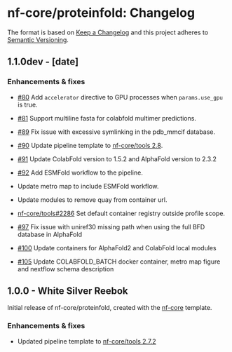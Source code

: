 # nf-core/proteinfold: Changelog

The format is based on [Keep a Changelog](https://keepachangelog.com/en/1.0.0/)
and this project adheres to [Semantic Versioning](https://semver.org/spec/v2.0.0.html).

## 1.1.0dev - [date]

### Enhancements & fixes

- [#80](https://github.com/nf-core/proteinfold/pull/80) Add `accelerator` directive to GPU processes when `params.use_gpu` is true.

- [#81](https://github.com/nf-core/proteinfold/pull/81) Support multiline fasta for colabfold multimer predictions.

- [#89](https://github.com/nf-core/proteinfold/pull/89) Fix issue with excessive symlinking in the pdb_mmcif database.

- [#90](https://github.com/nf-core/proteinfold/pull/90) Update pipeline template to [nf-core/tools 2.8](https://github.com/nf-core/tools/releases/tag/2.8).

- [#91](https://github.com/nf-core/proteinfold/pull/91) Update ColabFold version to 1.5.2 and AlphaFold version to 2.3.2

- [#92](https://github.com/nf-core/proteinfold/pull/92) Add ESMFold workflow to the pipeline.

- Update metro map to include ESMFold workflow.

- Update modules to remove quay from container url.

- [nf-core/tools#2286](https://github.com/nf-core/tools/issues/2286) Set default container registry outside profile scope.

- [#97](https://github.com/nf-core/proteinfold/pull/97) Fix issue with uniref30 missing path when using the full BFD database in AlphaFold

- [#100](https://github.com/nf-core/proteinfold/pull/100) Update containers for AlphaFold2 and ColabFold local modules

- [#105](https://github.com/nf-core/proteinfold/pull/105) Update COLABFOLD_BATCH docker container, metro map figure and nextflow schema description

## 1.0.0 - White Silver Reebok

Initial release of nf-core/proteinfold, created with the [nf-core](https://nf-co.re/) template.

### Enhancements & fixes

- Updated pipeline template to [nf-core/tools 2.7.2](https://github.com/nf-core/tools/releases/tag/2.7.2)
